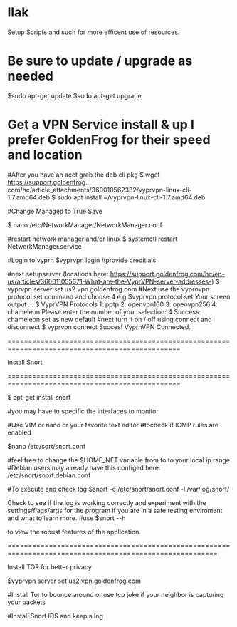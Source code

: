# Ilak
Setup Scripts and such for more efficent use of resources.

# Be sure to update / upgrade as needed

$sudo apt-get update 
$sudo apt-get upgrade

# Get a VPN Service install & up I prefer GoldenFrog for their speed and location
#After you have an acct grab the deb cli pkg
$ wget https://support.goldenfrog.
com/hc/article_attachments/360010562332/vyprvpn-linux-cli-1.7.amd64.deb
$ sudo apt install ~/vyprvpn-linux-cli-1.7.amd64.deb

#Change Managed to True Save 

$ nano /etc/NetworkManager/NetworkManager.conf

#restart network manager and/or linux
$ systemctl restart NetworkManager.service

#Login to vyprn
$vyprvpn login 
#provide creditials

#next setupserver (locations here: https://support.goldenfrog.com/hc/en-us/articles/360011055671-What-are-the-VyprVPN-server-addresses-)
$ vyprvpn server set us2.vpn.goldenfrog.com 
#Next use the vyprnvpn protocol set command and choose 4 e.g 
$vyprvpn protocol set
Your screen output ...
$ VyprVPN Protocols
 1: pptp
 2: openvpn160
 3: openvpn256
 4: chameleon
Please enter the number of your selection:
4
Success: chameleon set as new default
#next turn it on / off using connect and disconnect
$ vyprvpn connect
Succes! VyprnVPN Connected.


================================================================================================

Install Snort 

================================================================================================

$ apt-get install snort

#you may have to specific the interfaces to monitor 

#Use VIM or nano or your favorite text editor
#tocheck if ICMP rules are enabled 

$nano /etc/sort/snort.conf 

#feel free to change the $HOME_NET variable from to to your local ip range
#Debian users may already have this configed here: /etc/snort/snort.debian.conf

#To execute and check log 
 $snort -c /etc/snort/snort.conf -l /var/log/snort/
 
 Check to see if the log is working correctly and experiment with the settings/flags/args for the program if you are in a safe testing enviroment and what to learn more. 
 #use 
 $snort --h
 
 to view the robust features of the application.
 
 =========================================================================================================
 
 Install TOR for better privacy 
 
 
 
 
 
 
 
 
 
 





$vyprvpn server set us2.vpn.goldenfrog.com




#Install Tor to bounce around or use tcp joke if your neighbor is capturing your packets

#Install Snort IDS and keep a log 
